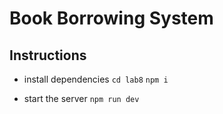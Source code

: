 # Book Borrowing System

## Instructions

- install dependencies
`cd lab8`
`npm i`

- start the server
`npm run dev`